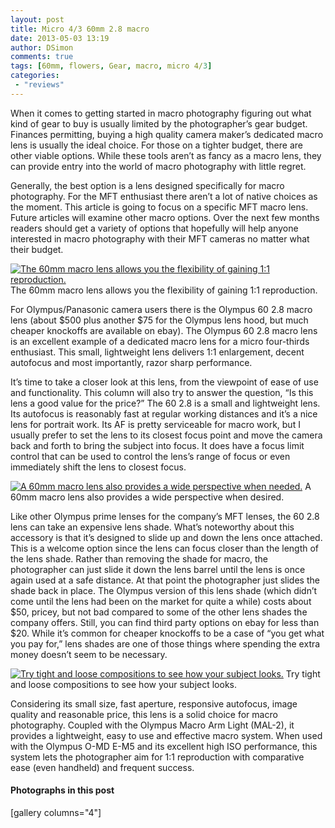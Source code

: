 ```yaml
---
layout: post
title: Micro 4/3 60mm 2.8 macro
date: 2013-05-03 13:19
author: DSimon
comments: true
tags: [60mm, flowers, Gear, macro, micro 4/3]
categories:
 - "reviews"
---
```

When it comes to getting started in macro photography figuring out what kind of gear to buy is usually limited by the photographer’s gear budget. Finances permitting, buying a high quality camera maker’s dedicated macro lens is usually the ideal choice. For those on a tighter budget, there are other viable options. While these tools aren’t as fancy as a macro lens, they can provide entry into the world of macro photography with little regret.

Generally, the best option is a lens designed specifically for macro photography. For the MFT enthusiast there aren’t a lot of native choices as the moment. This article is going to focus on a specific MFT macro lens. Future articles will examine other macro options. Over the next few months readers should get a variety of options that hopefully will help anyone interested in macro photography with their MFT cameras no matter what their budget.

<p class="post-image"><a href="http://thecloseupproject.com/wp-content/uploads/2013/05/Longwood-flower-closeup-DANS0766.jpg"><img class="size-full wp-image-299" alt="The 60mm macro lens allows you the flexibility of gaining 1:1 reproduction. " src="http://thecloseupproject.com/wp-content/uploads/2013/05/Longwood-flower-closeup-DANS0766.jpg" /></a> The 60mm macro lens allows you the flexibility of gaining 1:1 reproduction.</p>

For Olympus/Panasonic camera users there is the Olympus 60 2.8 macro lens (about $500 plus another $75 for the Olympus lens hood, but much cheaper knockoffs are available on ebay). The Olympus 60 2.8 macro lens is an excellent example of a dedicated macro lens for a micro four-thirds enthusiast. This small, lightweight lens delivers 1:1 enlargement, decent autofocus and most importantly, razor sharp performance.

It’s time to take a closer look at this lens, from the viewpoint of ease of use and functionality. This column will also try to answer the question, “Is this lens a good value for the price?”
The 60 2.8 is a small and lightweight lens. Its autofocus is reasonably fast at regular working distances and it’s a nice lens for portrait work. Its AF is pretty serviceable for macro work, but I usually prefer to set the lens to its closest focus point and move the camera back and forth to bring the subject into focus. It does have a focus limit control that can be used to control the lens’s range of focus or even immediately shift the lens to closest focus.

<p class="post-image"><a href="http://thecloseupproject.com/wp-content/uploads/2013/05/Red-tulips-DANS0151.jpg"><img class="size-full wp-image-301" alt="A 60mm macro lens also provides a wide perspective when needed." src="http://thecloseupproject.com/wp-content/uploads/2013/05/Red-tulips-DANS0151.jpg" /></a> A 60mm macro lens also provides a wide perspective when desired.</p>

Like other Olympus prime lenses for the company’s MFT lenses, the 60 2.8 lens can take an expensive lens shade. What’s noteworthy about this accessory is that it’s designed to slide up and down the lens once attached. This is a welcome option since the lens can focus closer than the length of the lens shade. Rather than removing the shade for macro, the photographer can just slide it down the lens barrel until the lens is once again used at a safe distance. At that point the photographer just slides the shade back in place. The Olympus version of this lens shade (which didn’t come until the lens had been on the market for quite a while) costs about $50, pricey, but not bad compared to some of the other lens shades the company offers. Still, you can find third party options on ebay for less than $20. While it’s common for cheaper knockoffs to be a case of “you get what you pay for,” lens shades are one of those things where spending the extra money doesn’t seem to be necessary.

<p class="post-image"><a href="http://thecloseupproject.com/wp-content/uploads/2013/05/Longwood-yellow-flower-DANS0841.jpg"><img class="size-full wp-image-300" alt="Try tight and loose compositions to see how your subject looks." src="http://thecloseupproject.com/wp-content/uploads/2013/05/Longwood-yellow-flower-DANS0841.jpg" /></a> Try tight and loose compositions to see how your subject looks.</p>

Considering its small size, fast aperture, responsive autofocus, image quality and reasonable price, this lens is a solid choice for macro photography. Coupled with the Olympus Macro Arm Light (MAL-2), it provides a lightweight, easy to use and effective macro system. When used with the Olympus O-MD E-M5 and its excellent high ISO performance, this system lets the photographer aim for 1:1 reproduction with comparative ease (even handheld) and frequent success.
<h4>Photographs in this post</h4>
[gallery columns="4"]
